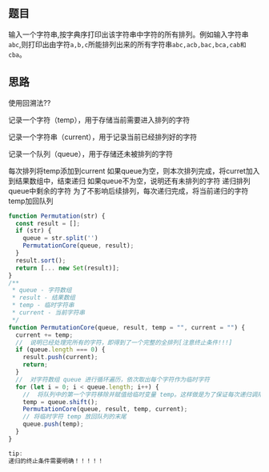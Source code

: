## 题目

输入一个字符串,按字典序打印出该字符串中字符的所有排列。例如输入字符串`abc`,则打印出由字符`a,b,c`所能排列出来的所有字符串`abc,acb,bac,bca,cab和cba`。


## 思路
使用回溯法??

记录一个字符（temp），用于存储当前需要进入排列的字符

记录一个字符串（current），用于记录当前已经排列好的字符

记录一个队列（queue），用于存储还未被排列的字符

每次排列将temp添加到current
如果queue为空，则本次排列完成，将curret加入到结果数组中，结束递归
如果queue不为空，说明还有未排列的字符
递归排列queue中剩余的字符
为了不影响后续排列，每次递归完成，将当前递归的字符temp加回队列

```js
function Permutation(str) {
  const result = [];
  if (str) {
    queue = str.split('')
    PermutationCore(queue, result);
  }
  result.sort();
  return [... new Set(result)];
}
/**
 * queue - 字符数组
 * result - 结果数组
 * temp - 临时字符串
 * current - 当前字符串
 */
function PermutationCore(queue, result, temp = "", current = "") {
  current += temp;
  //  说明已经处理完所有的字符，即得到了一个完整的全排列[注意终止条件!!!]
  if (queue.length === 0) {
    result.push(current);
    return;
  }
  //  对字符数组 queue 进行循环遍历，依次取出每个字符作为临时字符
  for (let i = 0; i < queue.length; i++) {
    //  将队列中的第一个字符移除并赋值给临时变量 temp。这样做是为了保证每次递归调用时，都会处理队列中的下一个字符
    temp = queue.shift();
    PermutationCore(queue, result, temp, current);
    // 将临时字符 temp 放回队列的末尾
    queue.push(temp);
  }
}

tip:
递归的终止条件需要明确！！！！！

```